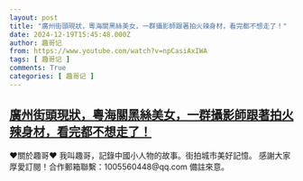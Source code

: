 ```yaml
---
layout: post
title: "廣州街頭現狀，粵海關黑絲美女，一群攝影師跟著拍火辣身材，看完都不想走了！"
date: 2024-12-19T15:45:48.000Z
author: 趣哥记
from: https://www.youtube.com/watch?v=npCasiAxIWA
tags: [ 趣哥记 ]
comments: True
categories: [ 趣哥记 ]
---
```

<!--1734623148000-->
[廣州街頭現狀，粵海關黑絲美女，一群攝影師跟著拍火辣身材，看完都不想走了！](https://www.youtube.com/watch?v=npCasiAxIWA)
------

<div>
♥關於趣哥♥  我叫趣哥，記錄中國小人物的故事。街拍城市美好記憶。  感謝大家厚愛訂閱！合作郵箱聯繫：1005560448@qq.com 備註來意。
</div>
